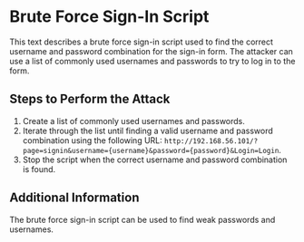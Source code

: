 # Brute Force Sign-In Script

This text describes a brute force sign-in script used to find the correct username and password combination for the sign-in form. The attacker can use a list of commonly used usernames and passwords to try to log in to the form.

## Steps to Perform the Attack

1. Create a list of commonly used usernames and passwords.
2. Iterate through the list until finding a valid username and password combination using the following URL: `http://192.168.56.101/?page=signin&username={username}&password={password}&Login=Login`.
3. Stop the script when the correct username and password combination is found.

## Additional Information

The brute force sign-in script can be used to find weak passwords and usernames.
